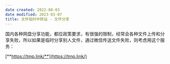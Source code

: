 ```yaml
---
date created: 2022-08-03
date modified: 2023-03-07
title: 文件临时中转站 - 文件分享
---
```


国内各种网盘分享功能，都应政策要求，有很强的限制，经常会各种文件上传和分享失败，所以如果是临时分享别人文件，通过微信传送文件失败，则考虑用这个服务：

[**https://tmp.link/**](https://tmp.link/)
